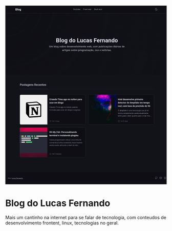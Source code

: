 ![Preview Blog](./docs/blog.lucasfernandodev.com.br_.png)

# Blog do Lucas Fernando

Mais um cantinho na internet para se falar de tecnologia, com conteudos de desenvolvimento frontent, linux, tecnologias no geral.